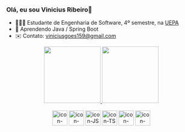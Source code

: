 ### Olá, eu sou Vinicius Ribeiro👋

- 👨🏻‍🎓 Estudante de Engenharia de Software, 4º semestre, na <a href="https://www.uepa.br/">UEPA</a>
- 🌱 Aprendendo Java / Spring Boot
- ✉️ Contato: viniciusgoes159@gmail.com

<div align="center">
  <a href="https://github.com/duribeiro">
    <img height="150em" src="https://github-readme-stats.vercel.app/api?username=Viniciusrbr&count_private=true&include_all_commits=true&show_icons=true&theme=react&hide_border=false&show_owner=true"/>
    <img height="150em" src="https://github-readme-stats.vercel.app/api/top-langs/?username=Viniciusrbr&theme=react&hide_border=false&&layout=compact"/>
  </a>
</div>


<div align="center" valign="top" ><br>
  <img align="center" alt="icon-HTML"       src="https://cdn-icons-png.flaticon.com/512/5968/5968267.png" width="40" height="40">
  <img align="center" alt="icon-CSS"        src="https://cdn-icons-png.flaticon.com/512/5968/5968242.png" width="40" height="40">
  <img align="center" alt="icon-JS"         src="https://cdn-icons-png.flaticon.com/512/5968/5968292.png" width="40" height="40">
  <img align="center" alt="icon-TS"         src="https://cdn-icons-png.flaticon.com/512/5968/5968381.png" width="40" height="40">
  <img align="center" alt="icon-Angular"      src="https://cdn-images-1.medium.com/max/92/1*nbJ41jD1-r2Oe6FsLjKaOg@2x.png"  width="40" height="40">
  <img align="center" alt="icon-SQLServer"  src="https://cdn-icons-png.flaticon.com/512/5968/5968364.png" width="40" height="40">
</div>

